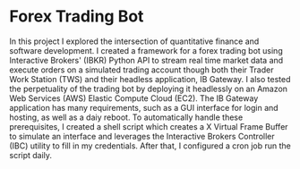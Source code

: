 # Forex Trading Bot

In this project I explored the intersection of quantitative finance and software development. I created a framework for a forex trading bot using Interactive Brokers' (IBKR) Python API to stream real time market data and execute orders on a simulated trading account though both their Trader Work Station (TWS) and their headless application, IB Gateway. I also tested the perpetuality of the trading bot by deploying it headlessly on an Amazon Web Services (AWS) Elastic Compute Cloud (EC2). The IB Gateway application has many requirements, such as a GUI interface for login and hosting, as well as a daiy reboot. To automatically handle these prerequisites, I created a shell script which creates a X Virtual Frame Buffer to simulate an interface and leverages the Interactive Brokers Controller (IBC) utility to fill in my credentials. After that, I configured a cron job run the script daily.
